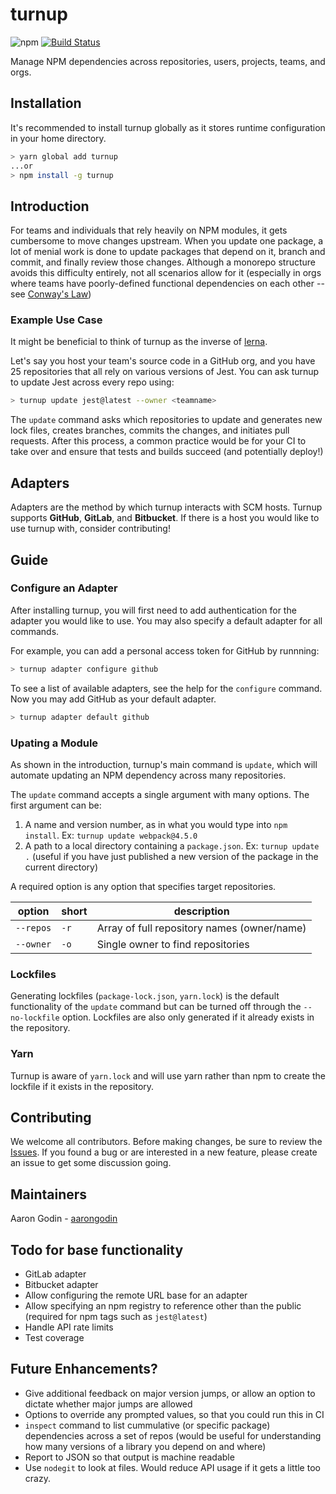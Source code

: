 # turnup

![npm](https://img.shields.io/npm/v/turnup.svg)
[![Build Status](https://travis-ci.org/aarongodin/turnup.svg?branch=master)](https://travis-ci.org/aarongodin/turnup)

Manage NPM dependencies across repositories, users, projects, teams, and orgs.

## Installation

It's recommended to install turnup globally as it stores runtime configuration in your home directory.

```sh
> yarn global add turnup
...or
> npm install -g turnup
```

## Introduction

For teams and individuals that rely heavily on NPM modules, it gets cumbersome to move changes upstream. When you update one package, a lot of menial work is done to update packages that depend on it, branch and commit, and finally review those changes. Although a monorepo structure avoids this difficulty entirely, not all scenarios allow for it (especially in orgs where teams have poorly-defined functional dependencies on each other -- see [Conway's Law](https://en.wikipedia.org/wiki/Conway%27s_law))

### Example Use Case

It might be beneficial to think of turnup as the inverse of [lerna](https://npmjs.com/lerna).

Let's say you host your team's source code in a GitHub org, and you have 25 repositories that all rely on various versions of Jest. You can ask turnup to update Jest across every repo using:

```sh
> turnup update jest@latest --owner <teamname>
```

The `update` command asks which repositories to update and generates new lock files, creates branches, commits the changes, and initiates pull requests. After this process, a common practice would be for your CI to take over and ensure that tests and builds succeed (and potentially deploy!)

## Adapters

Adapters are the method by which turnup interacts with SCM hosts. Turnup supports **GitHub**, **GitLab**, and **Bitbucket**. If there is a host you would like to use turnup with, consider contributing!

## Guide

### Configure an Adapter

After installing turnup, you will first need to add authentication for the adapter you would like to use. You may also specify a default adapter for all commands.

For example, you can add a personal access token for GitHub by runnning:

```sh
> turnup adapter configure github
```

To see a list of available adapters, see the help for the `configure` command. Now you may add GitHub as your default adapter.

```sh
> turnup adapter default github
```

### Upating a Module

As shown in the introduction, turnup's main command is `update`, which will automate updating an NPM dependency across many repositories.

The `update` command accepts a single argument with many options. The first argument can be:

1. A name and version number, as in what you would type into `npm install`. Ex: `turnup update webpack@4.5.0`
2. A path to a local directory containing a `package.json`. Ex: `turnup update .` (useful if you have just published a new version of the package in the current directory)

A required option is any option that specifies target repositories.

| option    | short | description                                 |
|-----------|-------|---------------------------------------------|
| `--repos` | `-r`  | Array of full repository names (owner/name) |
| `--owner` | `-o`  | Single owner to find repositories           |

### Lockfiles

Generating lockfiles (`package-lock.json`, `yarn.lock`) is the default functionality of the `update` command but can be turned off through the `--no-lockfile` option. Lockfiles are also only generated if it already exists in the repository.

### Yarn

Turnup is aware of `yarn.lock` and will use yarn rather than npm to create the lockfile if it exists in the repository.

## Contributing

We welcome all contributors. Before making changes, be sure to review the [Issues](https://github.com/aarongodin/turnup/issues). If you found a bug or are interested in a new feature, please create an issue to get some discussion going.

## Maintainers

Aaron Godin - [aarongodin](https://github.com/aarongodin)

## Todo for base functionality

- GitLab adapter
- Bitbucket adapter
- Allow configuring the remote URL base for an adapter
- Allow specifying an npm registry to reference other than the public (required for npm tags such as `jest@latest`)
- Handle API rate limits
- Test coverage

## Future Enhancements?

- Give additional feedback on major version jumps, or allow an option to dictate whether major jumps are allowed
- Options to override any prompted values, so that you could run this in CI
- `inspect` command to list cummulative (or specific package) dependencies across a set of repos (would be useful for understanding how many versions of a library you depend on and where)
- Report to JSON so that output is machine readable
- Use `nodegit` to look at files. Would reduce API usage if it gets a little too crazy.
